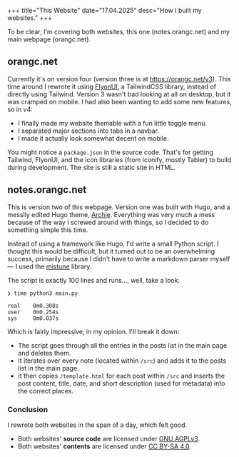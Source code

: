 +++
title="This Website"
date="17.04.2025"
desc="How I built my websites."
+++

To be clear, I'm covering both websites, this one (notes.orangc.net) and my main webpage (orangc.net).

## orangc.net
Currently it's on version four (version three is at https://orangc.net/v3). This time around I rewrote it using [FlyonUI](https://flyonui.com), a TailwindCSS library, instead of directly using Tailwind. Version 3 wasn't bad looking at all on desktop, but it was cramped on mobile. I had also been wanting to add some new features, so in v4:

- I finally made my website themable with a fun little toggle menu.
- I separated major sections into tabs in a navbar.
- I made it actually look somewhat decent on mobile.

You might notice a `package.json` in the source code. That's for getting Tailwind, FlyonUI, and the icon libraries (from iconify, mostly Tabler) to build during development. The site is still a static site in HTML.

## notes.orangc.net
This is version two of this webpage. Version one was built with Hugo, and a messily edited Hugo theme, [Archie](https://github.com/athul/archie). Everything was very much a mess because of the way I screwed around with things, so I decided to do something simple this time.

Instead of using a framework like Hugo, I'd write a small Python script. I thought this would be difficult, but it turned out to be an overwhelming success, primarily because I didn't have to write a markdown parser myself — I used the [mistune](https://mistune.lepture.com/) library.

The script is exactly 100 lines and runs..., well, take a look:

```
❯ time python3 main.py

real	0m0.308s
user	0m0.254s
sys	    0m0.037s
```

Which is fairly impressive, in my opinion. I'll break it down:

- The script goes through all the entries in the posts list in the main page and deletes them.
- It iterates over every note (located within `/src`) and adds it to the posts list in the main page.
- It then copies `/template.html` for each post within `/src` and inserts the post content, title, date, and short description (used for metadata) into the correct places.

### Conclusion

I rewrote both websites in the span of a day, which felt good.

- Both websites' **source code** are licensed under [GNU AGPLv3](https://choosealicense.com/licenses/agpl-3.0/).
- Both websites' **contents** are licensed under [CC BY-SA 4.0](https://choosealicense.com/licenses/cc-by-sa-4.0/).